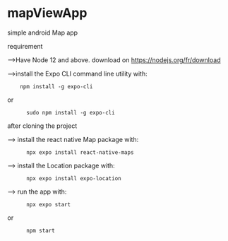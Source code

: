 # mapViewApp
simple android Map app

requirement 

  -->Have Node 12 and above. download on https://nodejs.org/fr/download

  
  -->install the Expo CLI command line utility with:  
  
        npm install -g expo-cli 

  or
          
          sudo npm install -g expo-cli



after cloning the project

  --> install the react native Map package with:
  
          npx expo install react-native-maps


  --> install the Location package with:

          npx expo install expo-location

          
  --> run the app with:
  
          npx expo start
  
  or
          
          npm start
